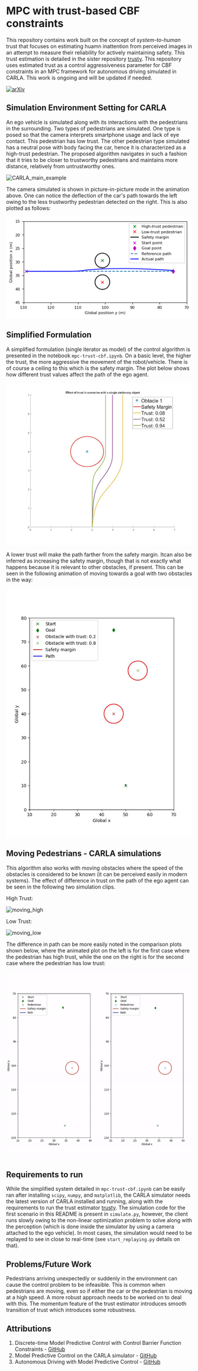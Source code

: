# MPC with trust-based CBF constraints

This repository contains work built on the concept of _system-to-human_ trust that focuses on estimating huamn inattention from perceived images in an attempt to measure their reliability for actively maintaining safety. This trust estimation is detailed in the sister repository [trusty](https://github.com/saadejazz/trusty). This repository uses estimated trust as a control aggressiveness parameter for CBF constraints in an MPC framework for autonomous driving simulated in CARLA. This work is ongoing and will be updated if needed.  

[![arXiv](https://img.shields.io/badge/arXiv-2307.12815-b31b1b.svg)](https://arxiv.org/abs/2307.12815)

## Simulation Environment Setting for CARLA
An ego vehicle is simulated along with its interactions with the pedestrians in the surrounding. Two types of pedestrians are simulated. One type is posed so that the camera interprets smartphone usage and lack of eye contact. This pedestrian has low trust. The other pedestrian type simulated has a neutral pose with body facing the car, hence it is characterized as a high-trust pedestrian. The proposed algorithm navigates in such a fashion that it tries to be closer to trustworthy pedestrians and maintains more distance, relatively from untrustworthy ones.

![CARLA_main_example](https://github.com/saadejazz/mpc-trust-cbf/blob/main/media/simple_main/final_vid.gif)

The camera simulated is shown in picture-in-picture mode in the animation above. One can notice the deflection of the car's path towards the left owing to the less trustworthy pedestrian detected on the right. This is also plotted as follows:

![CARLA_main_plot](https://github.com/saadejazz/mpc-trust-cbf/blob/main/media/simple_main/plot.png)

## Simplified Formulation

A simplified formulation (single iterator as model) of the control algorithm is presented in the notebook ```mpc-trust-cbf.ipynb```. On a basic level, the higher the trust, the more aggressive the movement of the robot/vehicle. There is of course a ceiling to this which is the safety margin. The plot below shows how different trust values affect the path of the ego agent. 

![simple_trust](https://github.com/saadejazz/mpc-trust-cbf/blob/main/media/trust_simple.jpg)

A lower trust will make the path farther from the safety margin. Itcan also be inferred as increasing the safety margin, though that is not exactly what happens because it is relevant to other obstacles, if present. This can be seen in the following animation of moving towards a goal with two obstacles in the way:

![simple_trust_anim](https://github.com/saadejazz/mpc-trust-cbf/blob/main/media/anims/notebook.gif)

## Moving Pedestrians - CARLA simulations

This algorithm also works with moving obstacles where the speed of the obstacles is considered to be known (it can be perceived easily in modern systems). The effect of difference in trust on the path of the ego agent can be seen in the following two simulation clips.

High Trust:  

![moving_high](https://github.com/saadejazz/mpc-trust-cbf/blob/main/media/moving_decent_trust/final_vid.gif)

Low Trust:

![moving_low](https://github.com/saadejazz/mpc-trust-cbf/blob/main/media/moving_low_trust/final_vid.gif)

The difference in path can be more easily noted in the comparison plots shown below, where the animated plot on the left is for the first case where the pedestrian has high trust, while the one on the right is for the second case where the pedestrian has low trust:  

![together](https://github.com/saadejazz/mpc-trust-cbf/blob/main/media/anims/together.gif)

## Requirements to run
While the simplified system detailed in ```mpc-trust-cbf.ipynb``` can be easily ran after installing ```scipy```, ```numpy```, and ```matplotlib```, the CARLA simulator needs the latest version of CARLA installed and running, along with the requirements to run the trust estimator [trusty](https://github.com/saadejazz/trusty). The simulation code for the first scenario in this README is present in ```simulate.py```, however, the client runs slowly owing to the non-linear optimization problem to solve along with the perception (which is done inside the simulator by using a camera attached to the ego vehicle). In most cases, the simulation would need to be replayed to see in close to real-time (see ```start_replaying.py``` details on that).

## Problems/Future Work
Pedestrians arriving unexpectedly or suddenly in the environment can cause the control problem to be infeasible. This is common when pedestrians are moving, even so if either the car or the pedestrian is moving at a high speed. A more robust approach needs to be worked on to deal with this. The momentum feature of the trust estimator introduces smooth transition of trust which introduces some robustness.

## Attributions
1. Discrete-time Model Predictive Control with Control Barrier Function Constraints - [GitHub](https://github.com/HybridRobotics/MPC-CBF)
2. Model Predictive Control on the CARLA simulator - [GitHub](https://github.com/abwerby/Model-Predictive-Control-Carla)
3. Autonomous Driving with Model Predictive Control - [GitHub](https://github.com/JunshengFu/Model-Predictive-Control)

